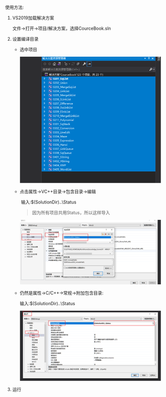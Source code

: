 使用方法:

1. VS2019加载解决方案

   文件->打开->项目/解决方案，选择CourceBook.sln

2. 设置编译目录

   - 选中项目

     ![00](image/00.png)

   - 点击属性->VC++目录->包含目录->编辑

     ​	输入:$(SolutionDir)..\Status

     > 因为所有项目共用Status，所以这样导入

     ![01](image/01.png)

   - 仍然是属性->C/C++->常规->附加包含目录:

     输入:$(SolutionDir)..\Status

     ![image-20220414224202938](image/image-20220414224202938.png)

   

3. 运行

   

